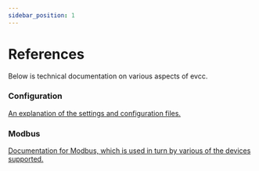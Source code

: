 ```yaml
---
sidebar_position: 1
---
```


# References

Below is technical documentation on various aspects of evcc.

### Configuration

[An explanation of the settings and configuration files.](./reference/configuration)

### Modbus

[Documentation for Modbus, which is used in turn by various of the devices supported.](./reference/modbus)
